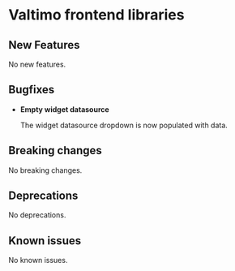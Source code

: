 # Valtimo frontend libraries

## New Features

No new features.

## Bugfixes

*   **Empty widget datasource**

    The widget datasource dropdown is now populated with data.

## Breaking changes

No breaking changes.

## Deprecations

No deprecations.

## Known issues

No known issues.
